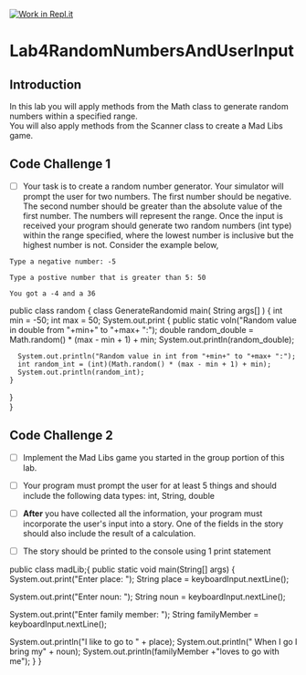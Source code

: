 [![Work in Repl.it](https://classroom.github.com/assets/work-in-replit-14baed9a392b3a25080506f3b7b6d57f295ec2978f6f33ec97e36a161684cbe9.svg)](https://classroom.github.com/online_ide?assignment_repo_id=3412356&assignment_repo_type=AssignmentRepo)
# Lab4RandomNumbersAndUserInput

## Introduction
In this lab you will apply methods from the Math class to generate random numbers within a specified range.  
You will also apply methods from the Scanner class to create a Mad Libs game. 

## Code Challenge 1

- [ ] Your task is to create a random number generator.  Your simulator will prompt the user for two numbers.  The first number should be negative.  The second number should be greater than the absolute value of the first number.  The numbers will represent the range.  Once the input is received your program should generate two random numbers (int type) within the range specified, where the lowest number is inclusive but the highest number is not.  Consider the example below, 

```
Type a negative number: -5

Type a postive number that is greater than 5: 50

You got a -4 and a 36

```
public class random {
class GenerateRandomid main( String args[] ) {
      int min = -50;
      int max = 50;
      System.out.print {
    public static voln("Random value in double from "+min+" to "+max+ ":");
      double random_double = Math.random() * (max - min + 1) + min; 
      System.out.println(random_double);
        
      System.out.println("Random value in int from "+min+" to "+max+ ":");
      int random_int = (int)(Math.random() * (max - min + 1) + min);
      System.out.println(random_int);
    }
  }  
}

## Code Challenge 2

- [ ] Implement the Mad Libs game you started in the group portion of this lab.  

- [ ] Your program must prompt the user for at least 5 things and should include the following data types: int, String, double

- [ ] **After** you have collected all the information, your program must incorporate the user's input into a story.  One of the fields in the story should also include the result of a calculation.  

- [ ] The story should be printed to the console using 1 print statement


public class madLib;{
public static void main(String[] args) {
System.out.print("Enter place: ");
String place = keyboardInput.nextLine();

System.out.print("Enter noun: ");
String noun = keyboardInput.nextLine();

System.out.print("Enter family member: ");
String familyMember = keyboardInput.nextLine();

System.out.println("I like to go to " + place);
System.out.println(" When I go I bring my" + noun);
System.out.println(familyMember +"loves to go with me");
}
}



